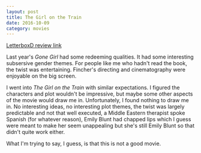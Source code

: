 ```yaml
---
layout: post
title: The Girl on the Train 
date: 2016-10-09
category: movies
---
```

 
[LetterboxD review link](http://letterboxd.com/samarthbhaskar/film/the-girl-on-the-train-2016/)

Last year's <em>Gone Girl</em> had some redeeming qualities. It had some interesting subsersive gender themes. For people like me who hadn't read the book, the twist was entertaining. Fincher's directing and cinematography were enjoyable on the big screen.

I went into <em>The Girl on the Train</em> with similar expectations. I figured the characters and plot wouldn't be impressive, but maybe some other aspects of the movie would draw me in. Unfortunately, I found nothing to draw me in. No interesting ideas, no interesting plot themes, the twist was largely predictable and not that well executed, a Middle Eastern therapist spoke Spanish (for whatever reason), Emily Blunt had chapped lips which I guess were meant to make her seem unappealing but she's still Emily Blunt so that didn't quite work either.

What I'm trying to say, I guess, is that this is not a good movie.